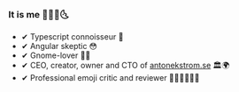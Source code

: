 ### It is me 😤😤🌛🌜

- ✔ Typescript connoisseur 💯
- ✔ Angular skeptic 😳
- ✔ Gnome-lover 🏃‍♂️
- ✔ CEO, creator, owner and CTO of [antonekstrom.se](https://antonekstrom.se/) 🏛🌍
- ✔ Professional emoji critic and reviewer 🐢💯🥺🌛🎂🌚

